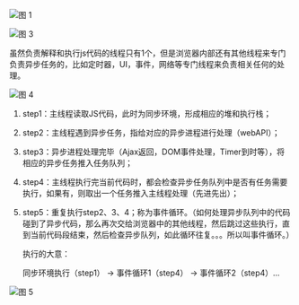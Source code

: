 ![图 1](https://wongabner.coding.net/p/picgo/d/mdimg/git/raw/master/2021-03-23-19-04-03.png)  

![图 3](https://wongabner.coding.net/p/picgo/d/mdimg/git/raw/master/2021-03-23-19-05-05.png)  

虽然负责解释和执行js代码的线程只有1个，但是浏览器内部还有其他线程来专门负责异步任务的，比如定时器，UI，事件，网络等专门线程来负责相关任何的处理。

![图 4](https://wongabner.coding.net/p/picgo/d/mdimg/git/raw/master/2021-03-23-19-05-32.png)  

1. step1：主线程读取JS代码，此时为同步环境，形成相应的堆和执行栈；

2. step2：主线程遇到异步任务，指给对应的异步进程进行处理（webAPI）；

3. step3：异步进程处理完毕（Ajax返回，DOM事件处理，Timer到时等），将相应的异步任务推入任务队列；

4. step4：主线程执行完当前代码时，都会检查异步任务队列中是否有任务需要执行，如果有，则取出一个任务推入主线程处理（先进先出）；

5. step5：重复执行step2、3、4；称为事件循环。（如何处理异步队列中的代码碰到了异步代码，那么再次交给浏览器中的其他线程，然后跳过这些执行，直到当前代码段结束，然后检查异步队列，如此循环往复。。。所以叫事件循环。） 

   执行的大意： 

    同步环境执行（step1） -> 事件循环1（step4） -> 事件循环2（step4）…

![图 5](https://wongabner.coding.net/p/picgo/d/mdimg/git/raw/master/2021-03-23-19-05-58.png)  
